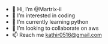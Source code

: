 - 👋 Hi, I’m @Martrix-ii
- 👀 I’m interested in coding
- 🌱 I’m currently learning python
- 💞️ I’m looking to collaborate on aws
- 📫 Reach me kathir0516@gmail.com

<!---
Martrix-ii/Martrix-ii is a ✨ special ✨ repository because its `README.md` (this file) appears on your GitHub profile.
You can click the Preview link to take a look at your changes.
--->
